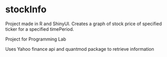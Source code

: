 # stockInfo

Project made in R and ShinyUI. Creates a graph of stock price of specified ticker for a specified timePeriod.

Project for Programming Lab

Uses Yahoo finance api and quantmod package to retrieve information
